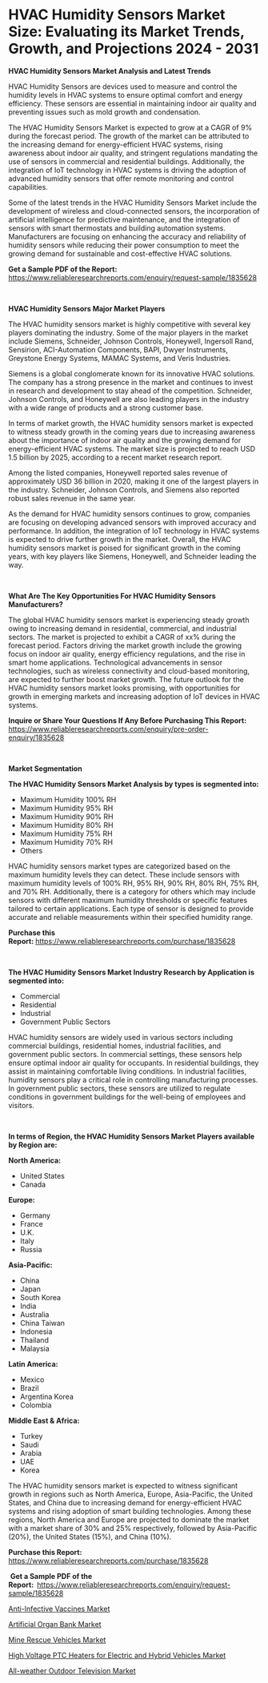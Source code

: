 <p><h1>HVAC Humidity Sensors Market Size: Evaluating its Market Trends, Growth, and Projections 2024 - 2031</h1></p><p><strong>HVAC Humidity Sensors Market Analysis and Latest Trends</strong></p>
<p><p>HVAC Humidity Sensors are devices used to measure and control the humidity levels in HVAC systems to ensure optimal comfort and energy efficiency. These sensors are essential in maintaining indoor air quality and preventing issues such as mold growth and condensation.</p><p>The HVAC Humidity Sensors Market is expected to grow at a CAGR of 9% during the forecast period. The growth of the market can be attributed to the increasing demand for energy-efficient HVAC systems, rising awareness about indoor air quality, and stringent regulations mandating the use of sensors in commercial and residential buildings. Additionally, the integration of IoT technology in HVAC systems is driving the adoption of advanced humidity sensors that offer remote monitoring and control capabilities.</p><p>Some of the latest trends in the HVAC Humidity Sensors Market include the development of wireless and cloud-connected sensors, the incorporation of artificial intelligence for predictive maintenance, and the integration of sensors with smart thermostats and building automation systems. Manufacturers are focusing on enhancing the accuracy and reliability of humidity sensors while reducing their power consumption to meet the growing demand for sustainable and cost-effective HVAC solutions.</p></p>
<p><strong>Get a Sample PDF of the Report:&nbsp;</strong> <a href="https://www.reliableresearchreports.com/enquiry/request-sample/1835628">https://www.reliableresearchreports.com/enquiry/request-sample/1835628</a></p>
<p>&nbsp;</p>
<p><strong>HVAC Humidity Sensors Major Market Players</strong></p>
<p><p>The HVAC humidity sensors market is highly competitive with several key players dominating the industry. Some of the major players in the market include Siemens, Schneider, Johnson Controls, Honeywell, Ingersoll Rand, Sensirion, ACI-Automation Components, BAPI, Dwyer Instruments, Greystone Energy Systems, MAMAC Systems, and Veris Industries.</p><p>Siemens is a global conglomerate known for its innovative HVAC solutions. The company has a strong presence in the market and continues to invest in research and development to stay ahead of the competition. Schneider, Johnson Controls, and Honeywell are also leading players in the industry with a wide range of products and a strong customer base.</p><p>In terms of market growth, the HVAC humidity sensors market is expected to witness steady growth in the coming years due to increasing awareness about the importance of indoor air quality and the growing demand for energy-efficient HVAC systems. The market size is projected to reach USD 1.5 billion by 2025, according to a recent market research report.</p><p>Among the listed companies, Honeywell reported sales revenue of approximately USD 36 billion in 2020, making it one of the largest players in the industry. Schneider, Johnson Controls, and Siemens also reported robust sales revenue in the same year.</p><p>As the demand for HVAC humidity sensors continues to grow, companies are focusing on developing advanced sensors with improved accuracy and performance. In addition, the integration of IoT technology in HVAC systems is expected to drive further growth in the market. Overall, the HVAC humidity sensors market is poised for significant growth in the coming years, with key players like Siemens, Honeywell, and Schneider leading the way.</p></p>
<p>&nbsp;</p>
<p><strong>What Are The Key Opportunities For HVAC Humidity Sensors Manufacturers?</strong></p>
<p><p>The global HVAC humidity sensors market is experiencing steady growth owing to increasing demand in residential, commercial, and industrial sectors. The market is projected to exhibit a CAGR of xx% during the forecast period. Factors driving the market growth include the growing focus on indoor air quality, energy efficiency regulations, and the rise in smart home applications. Technological advancements in sensor technologies, such as wireless connectivity and cloud-based monitoring, are expected to further boost market growth. The future outlook for the HVAC humidity sensors market looks promising, with opportunities for growth in emerging markets and increasing adoption of IoT devices in HVAC systems.</p></p>
<p><strong>Inquire or Share Your Questions If Any Before Purchasing This Report:</strong> <a href="https://www.reliableresearchreports.com/enquiry/pre-order-enquiry/1835628">https://www.reliableresearchreports.com/enquiry/pre-order-enquiry/1835628</a></p>
<p>&nbsp;</p>
<p><strong>Market Segmentation</strong></p>
<p><strong>The HVAC Humidity Sensors Market Analysis by types is segmented into:</strong></p>
<p><ul><li>Maximum Humidity 100% RH</li><li>Maximum Humidity 95% RH</li><li>Maximum Humidity 90% RH</li><li>Maximum Humidity 80% RH</li><li>Maximum Humidity 75% RH</li><li>Maximum Humidity 70% RH</li><li>Others</li></ul></p>
<p><p>HVAC humidity sensors market types are categorized based on the maximum humidity levels they can detect. These include sensors with maximum humidity levels of 100% RH, 95% RH, 90% RH, 80% RH, 75% RH, and 70% RH. Additionally, there is a category for others which may include sensors with different maximum humidity thresholds or specific features tailored to certain applications. Each type of sensor is designed to provide accurate and reliable measurements within their specified humidity range.</p></p>
<p><strong>Purchase this Report:&nbsp;</strong><a href="https://www.reliableresearchreports.com/purchase/1835628">https://www.reliableresearchreports.com/purchase/1835628</a></p>
<p>&nbsp;</p>
<p><strong>The HVAC Humidity Sensors Market Industry Research by Application is segmented into:</strong></p>
<p><ul><li>Commercial</li><li>Residential</li><li>Industrial</li><li>Government Public Sectors</li></ul></p>
<p><p>HVAC humidity sensors are widely used in various sectors including commercial buildings, residential homes, industrial facilities, and government public sectors. In commercial settings, these sensors help ensure optimal indoor air quality for occupants. In residential buildings, they assist in maintaining comfortable living conditions. In industrial facilities, humidity sensors play a critical role in controlling manufacturing processes. In government public sectors, these sensors are utilized to regulate conditions in government buildings for the well-being of employees and visitors.</p></p>
<p>&nbsp;</p>
<p><strong>In terms of Region, the HVAC Humidity Sensors Market Players available by Region are:</strong></p>
<p>
    <p> <strong> North America: </strong>
        <ul>
            <li>United States</li>
            <li>Canada</li>
        </ul>
        </p> 
    <p> <strong> Europe: </strong>
        <ul>
            <li>Germany</li>
            <li>France</li>
            <li>U.K.</li>
            <li>Italy</li>
            <li>Russia</li>
        </ul>
        </p> 
    <p> <strong> Asia-Pacific: </strong>
        <ul>
            <li>China</li>
            <li>Japan</li>
            <li>South Korea</li>
            <li>India</li>
            <li>Australia</li>
            <li>China Taiwan</li>
            <li>Indonesia</li>
            <li>Thailand</li>
            <li>Malaysia</li>
        </ul>
        </p> 
    <p> <strong> Latin America: </strong>
        <ul>
            <li>Mexico</li>
            <li>Brazil</li>
            <li>Argentina Korea</li>
            <li>Colombia</li>
        </ul>
        </p> 
    <p> <strong> Middle East & Africa: </strong>
        <ul>
            <li>Turkey</li>
            <li>Saudi</li>
            <li>Arabia</li>
            <li>UAE</li>
            <li>Korea</li>
        </ul>
    </p>
    </p>
<p><p>The HVAC humidity sensors market is expected to witness significant growth in regions such as North America, Europe, Asia-Pacific, the United States, and China due to increasing demand for energy-efficient HVAC systems and rising adoption of smart building technologies. Among these regions, North America and Europe are projected to dominate the market with a market share of 30% and 25% respectively, followed by Asia-Pacific (20%), the United States (15%), and China (10%).</p></p>
<p><strong>Purchase this Report: </strong><a href="https://www.reliableresearchreports.com/purchase/1835628">https://www.reliableresearchreports.com/purchase/1835628</a></p>
<p>&nbsp;<strong>Get a Sample PDF of the Report:&nbsp;&nbsp;</strong><a href="https://www.reliableresearchreports.com/enquiry/request-sample/1835628">https://www.reliableresearchreports.com/enquiry/request-sample/1835628</a></p>
<p><strong></strong></p>
<p><p><a href="https://medium.com/@joedaniels66/anti-infective-vaccines-market-furnishes-information-on-market-share-market-trends-and-market-d0dc6d96443c">Anti-Infective Vaccines Market</a></p><p><a href="https://medium.com/@joedaniels66/artificial-organ-bank-market-exploring-market-share-market-trends-and-future-growth-db177b7c494a">Artificial Organ Bank Market</a></p><p><a href="https://issuu.com/reportprime-2/docs/mine-rescue-vehicles-market-size-2030.pptx">Mine Rescue Vehicles Market</a></p><p><a href="https://issuu.com/reportprime-2/docs/high-voltage-ptc-heaters-for-electric-and-hybrid-v">High Voltage PTC Heaters for Electric and Hybrid Vehicles Market</a></p><p><a href="https://github.com/yoshih12/Market-Research-Report-List-2/blob/main/all-weather-outdoor-television-market.md">All-weather Outdoor Television Market</a></p></p>